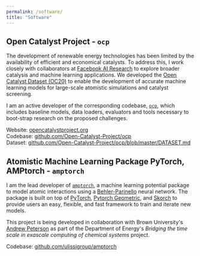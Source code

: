 ```yaml
---
permalink: /software/
title: "Software"
---
```


## Open Catalyst Project - `ocp`

The development of renewable energy technologies has been limited by the availability of efficient and economical catalysts. To address this, I work closely with collaborators at [Facebook AI Research](https://ai.facebook.com/) to explore broader catalysis and machine learning applications. We developed the [Open Catalyst Dataset (OC20)](https://opencatalystproject.org/) to enable the development of accurate machine learning models for large-scale atomistic simulations and catalyst screening.

I am an active developer of the corresponding codebase, [`ocp`](https://github.com/Open-Catalyst-Project/ocp), which includes baseline models, data loaders, evaluators and tools necessary to boot-strap research on the proposed challenges.

Website: [opencatalystproject.org](https://opencatalystproject.org/)  
Codebase: [github.com/Open-Catalyst-Project/ocp](https://github.com/Open-Catalyst-Project/ocp)  
Dataset: [github.com/Open-Catalyst-Project/ocp/blob/master/DATASET.md](https://github.com/Open-Catalyst-Project/ocp/blob/master/DATASET.md)

## Atomistic Machine Learning Package PyTorch, AMPtorch - `amptorch`

I am the lead developer of [`amptorch`](https://github.com/ulissigroup/amptorch), a machine learning potential package to model atomic interactions using a [Behler-Parinello](https://journals.aps.org/prl/abstract/10.1103/PhysRevLett.98.146401) neural network. The package is built on top of [PyTorch](https://pytorch.org/), [Pytorch Geometric](https://github.com/rusty1s/pytorch_geometric), and [Skorch](https://github.com/skorch-dev/skorch) to provide users an easy, flexible, and fast framework to train and iterate new models. 

This project is being developed in collaboration with Brown University's [Andrew Peterson](https://www.brown.edu/Departments/Engineering/Labs/Peterson/) as part of the Department of Energy's <i>Bridging the time scale in exascale computing of chemical systems</i> project.

Codebase: [github.com/ulissigroup/amptorch](https://github.com/ulissigroup/amptorch)
